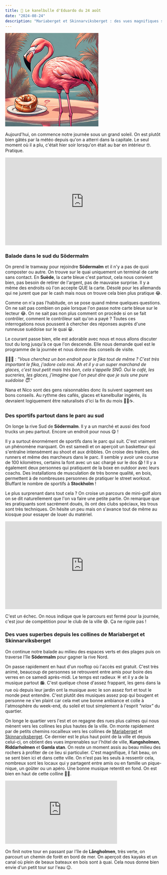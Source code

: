 ```yaml
---
title: 🥮 Le kanelbulle d'Eduardo du 24 août
date: "2024-08-24"
description: "Mariaberget et Skinnarviksberget : des vues magnifiques sur Stockholm depuis Södermalm !"
---
```


![Kanelbullar d'Eduardo](../kanelbullar_eduardo.png)

Aujourd'hui, on commence notre journée sous un grand soleil. On est plutôt bien gâtés par la météo depuis qu'on a atterri dans la capitale. Le seul moment où il a plu, c'était hier soir lorsqu'on était au bar en intérieur 🤓. Pratique.

<div style="width: 100%; height: 0; position: relative; padding-bottom: 56%;"><iframe src="https://giphy.com/embed/ccJUnKJ0nfmvhiIj8y" style="top: 0; left: 0; width: 100%; height: 100%; position: absolute; border: 0;" allowfullscreen scrolling="no" allow="encrypted-media;" class="giphy-embed"></iframe></div>

### Balade dans le sud du Södermalm 

On prend le tramway pour rejoindre **Södermalm** et il n'y a pas de quoi composter ou autre. On trouve sur le quai uniquement un terminal de carte sans contact. En **Suède**, la carte bleue c'est partout, cela nous convient bien, pas besoin de retirer de l'argent, pas de mauvaise surprise. Il y a même des endroits où l'on accepte QUE la carte. Désolé pour les allemands qui ne jurent que par le cash mais nous on trouve cela bien plus pratique 😂.

Comme on n'a pas l'habitude, on se pose quand même quelques questions. On ne sait pas combien on paie lorsque l'on passe notre carte bleue sur le lecteur 😂. On ne sait pas non plus comment on procède si on se fait contrôler, comment le contrôleur sait qu'on a payé ? Toutes ces interrogations nous poussent à chercher des réponses auprès d'une runneuse suédoise sur le quai 😀.

Le courant passe bien, elle est adorable avec nous et nous allons discuter tout du long jusqu'à ce que l'on descende. Elle nous demande quel est le programme de la journée et nous donne des conseils de visite.

🏃🏼‍♀️ : *"Vous cherchez un bon endroit pour le fika tout de même ? C'est très important le fika, j'adore cela moi. Ah et il y a un super marchand de glaces, c'est tout petit mais très bon, cela s'appelle SNÖ. Oui le café, les sucreries, les glaces, j'imagine que l'on peut dire que je suis une pure suédoise 😇."*

Nana et Nico sont des gens raisonnables donc ils suivent sagement ses bons conseils. Au rythme des cafés, glaces et kanelbullar ingérés, ils devraient logiquement être naturalisés d'ici la fin du mois 🍦🥮☕.

### Des sportifs partout dans le parc au sud

On longe la rive Sud de **Södermalm**. Il y a un marché et aussi des food trucks un peu partout. Encore un endroit pour nous 😋 ! 

Il y a surtout énormément de sportifs dans le parc qui suit. C'est vraiment un phénomène marquant. On est samedi et on aperçoit un basketteur qui s'entraîne intensément au shoot et aux dribbles. On croise des trailers, des runners et même des marcheurs dans le parc. Il semble y avoir une course de 100 kilomètres, certains la font avec un sac chargé sur le dos 😱 ! Il y a également deux personnes qui pratiquent de la boxe en outdoor avec leurs coachs. Des installations de musculation de très bonne qualité, en bois, permettent à de nombreuses personnes de pratiquer le street workout. Bluffant le nombre de sportifs à **Stockholm** !

Le plus surprenant dans tout cela ? On croise un parcours de mini-golf alors on se dit naturellement que l'on va faire une petite partie. On remarque que les pratiquants sont sacrément doués, ils ont des clubs spéciaux, les trous sont très techniques. On hésite un peu mais on s'avance tout de même au kiosque pour essayer de louer du matériel.

<div style="width: 100%; height: 0; position: relative; padding-bottom: 56%;"><iframe src="https://giphy.com/embed/l3V0px8dfZmmfwize" style="top: 0; left: 0; width: 100%; height: 100%; position: absolute; border: 0;" allowfullscreen scrolling="no" allow="encrypted-media;" class="giphy-embed"></iframe></div>

C'est un échec. On nous indique que le parcours est fermé pour la journée, c'est jour de compétition pour le club de la ville 😅. Ça ne rigole pas !

### Des vues superbes depuis les collines de Mariaberget et Skinnarviksberget

On continue notre balade au milieu des espaces verts et des plages puis on traverse l'île **Södermalm** pour gagner la rive Nord.

On passe rapidement en haut d'un rooftop où l'accès est gratuit. C'est très animé, beaucoup de personnes se retrouvent entre amis pour boire des verres en ce samedi après-midi. Le temps est radieux ☀️ et il y a de la musique partout 📻. C'est quelque chose d'assez frappant, les gens dans la rue où depuis leur jardin ont la musique avec le son assez fort et tout le monde peut entendre. C'est plutôt des musiques assez pop qui bougent et personne ne s'en plaint car cela met une bonne ambiance et colle à l'atmosphère du week-end, du soleil et tout simplement à l'esprit *"relax"* du quartier.


On longe le quartier vers l'est et on regagne des rues plus calmes qui nous mènent vers les collines les plus hautes de la ville. On monte rapidement par de petits chemins rocailleux vers les collines de [Mariaberget](https://www.city-guide-stockholm.com/fr/tourisme/decouvrir-stockholm/les-plus-beaux-points-de-vue/sodermalm-7/mariaberget-564.html) et [Skinnarviksberget](https://www.visitstockholm.com/o/skinnarviksberget/). Ce dernier est le plus haut point de la ville et depuis celui-ci, on obtient des vues imprenables sur l'hôtel de ville, **Kungsholmen**, **Riddarholmen** et **Gamla stan**.
On reste un moment assis au beau milieu des rochers à profiter de ce lieu si particulier. C'est magnifique, il fait beau, on se sent bien ici et dans cette ville. On n'est pas les seuls à ressentir cela, nombreux sont les locaux qui y partagent entre amis ou en famille un pique-nique, un goûter ou un apéro. Une bonne musique retentit en fond. On est bien en haut de cette colline 👌🏼.

<iframe width="360" height="202.5" src="https://www.youtube-nocookie.com/embed/KSxYRlsBNKU?si=nqtV7SPfVMCCuCBh" title="YouTube video player" frameborder="0" allow="accelerometer; autoplay; clipboard-write; encrypted-media; gyroscope; picture-in-picture; web-share"></iframe>

On finit notre tour en passant par l'île de **Långholmen**, très verte, on parcourt un chemin de forêt en bord de mer. On aperçoit des kayaks et un canal où plein de beaux bateaux en bois sont à quai. Cela nous donne bien envie d'un petit tour sur l'eau 😉.